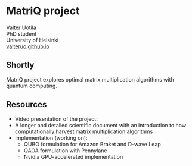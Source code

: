 # MatriQ project

Valter Uotila\
PhD student\
University of Helsinki\
[valteruo.github.io](valteruo.github.io)

## Shortly
MatriQ project explores optimal matrix multiplication algorithms with quantum computing.

## Resources
  - Video presentation of the project:
  - A longer and detailed scientific document with an introduction to how computationally harvest matrix multiplication algorithms
  - Implementation (working on):
    - QUBO formulation for Amazon Braket and D-wave Leap
    - QAOA formulation with Pennylane
    - Nvidia GPU-accelerated implementation
